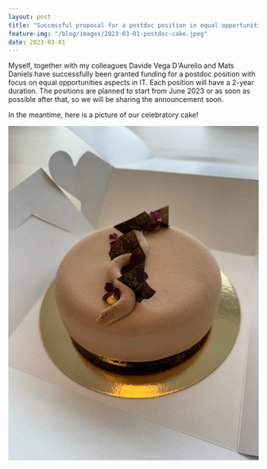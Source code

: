 ```yaml
---
layout: post
title: "Successful proposal for a postdoc position in equal opportunities aspects in IT"
feature-img: "/blog/images/2023-03-01-postdoc-cake.jpeg"
date: 2023-03-01
---
```



Myself, together with my colleagues Davide Vega D'Aurelio and Mats Daniels have successfully been granted funding for a postdoc position with focus on equal opportunities aspects in IT. Each position will have a 2-year duration. The positions are planned to start from June 2023 or as soon as possible after that, so we will be sharing the announcement soon.

In the meantime, here is a picture of our celebratory cake!

<p align="center">
<img src="/blog/images/2023-03-01-postdoc-cake.jpeg" width="600">
</p>


